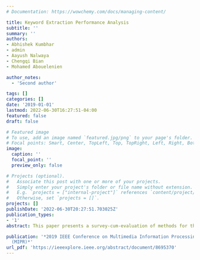 ```yaml
---
# Documentation: https://wowchemy.com/docs/managing-content/

title: Keyword Extraction Performance Analysis
subtitle: ''
summary: ''
authors:
- Abhishek Kumbhar
- admin
- Aayush Nalwaya
- Chengqi Bian
- Mohamed Abouelenien

author_notes:
  - 'Second author'

tags: []
categories: []
date: '2019-01-01'
lastmod: 2022-06-30T16:27:51-04:00
featured: false
draft: false

# Featured image
# To use, add an image named `featured.jpg/png` to your page's folder.
# Focal points: Smart, Center, TopLeft, Top, TopRight, Left, Right, BottomLeft, Bottom, BottomRight.
image:
  caption: ''
  focal_point: ''
  preview_only: false

# Projects (optional).
#   Associate this post with one or more of your projects.
#   Simply enter your project's folder or file name without extension.
#   E.g. `projects = ["internal-project"]` references `content/project/deep-learning/index.md`.
#   Otherwise, set `projects = []`.
projects: []
publishDate: '2022-06-30T20:27:51.703025Z'
publication_types:
- '1'
abstract: This paper presents a survey-cum-evaluation of methods for the comprehensive comparison of the task of keyword extraction using datasets of various sizes, forms, and genre. We use four different datasets which includes Amazon product data - Automotive, SemEval 2010, TMDB and Stack Exchange. Moreover, a subset of 100 Amazon product reviews is annotated and utilized for evaluation in this paper, to our knowledge, for the first time. Datasets are evaluated by five Natural Language Processing approaches (3 unsupervised and 2 supervised), which include TF-IDF, RAKE, TextRank, LDA and Shallow Neural Network. We use a ten-fold cross-validation scheme and evaluate the performance of the aforementioned approaches using recall, precision and F-score. Our analysis and results provide guidelines on the proper approaches to use for different types of datasets. Furthermore, our results indicate that certain approaches achieve improved performance with certain datasets due to inherent characteristics of the data.

publication: '*2019 IEEE Conference on Multimedia Information Processing and Retrieval
  (MIPR)*'
url_pdf: 'https://ieeexplore.ieee.org/abstract/document/8695370'
---
```

